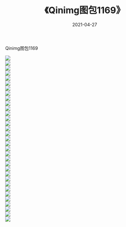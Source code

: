 ﻿---
layout: post
title:  《Qinimg图包1169》
date:   2021-04-27
img: http://imgx.orgx.ga/Qinimg图包/Qinimg图包1169/000.jpg
categories: [美女, 清纯, 唯美]
---

Qinimg图包1169

 ![](http://imgx.orgx.ga/Qinimg图包/Qinimg图包1169/001.jpg) <br>![](http://imgx.orgx.ga/Qinimg图包/Qinimg图包1169/002.jpg) <br>![](http://imgx.orgx.ga/Qinimg图包/Qinimg图包1169/003.jpg) <br>![](http://imgx.orgx.ga/Qinimg图包/Qinimg图包1169/004.jpg) <br>![](http://imgx.orgx.ga/Qinimg图包/Qinimg图包1169/005.jpg) <br>![](http://imgx.orgx.ga/Qinimg图包/Qinimg图包1169/006.jpg) <br>![](http://imgx.orgx.ga/Qinimg图包/Qinimg图包1169/007.jpg) <br>![](http://imgx.orgx.ga/Qinimg图包/Qinimg图包1169/008.jpg) <br>![](http://imgx.orgx.ga/Qinimg图包/Qinimg图包1169/009.jpg) <br>![](http://imgx.orgx.ga/Qinimg图包/Qinimg图包1169/010.jpg) <br>![](http://imgx.orgx.ga/Qinimg图包/Qinimg图包1169/011.jpg) <br>![](http://imgx.orgx.ga/Qinimg图包/Qinimg图包1169/012.jpg) <br>![](http://imgx.orgx.ga/Qinimg图包/Qinimg图包1169/013.jpg) <br>![](http://imgx.orgx.ga/Qinimg图包/Qinimg图包1169/014.jpg) <br>![](http://imgx.orgx.ga/Qinimg图包/Qinimg图包1169/015.jpg) <br>![](http://imgx.orgx.ga/Qinimg图包/Qinimg图包1169/016.jpg) <br>![](http://imgx.orgx.ga/Qinimg图包/Qinimg图包1169/017.jpg) <br>![](http://imgx.orgx.ga/Qinimg图包/Qinimg图包1169/018.jpg) <br>![](http://imgx.orgx.ga/Qinimg图包/Qinimg图包1169/019.jpg) <br>![](http://imgx.orgx.ga/Qinimg图包/Qinimg图包1169/020.jpg) <br>![](http://imgx.orgx.ga/Qinimg图包/Qinimg图包1169/021.jpg) <br>![](http://imgx.orgx.ga/Qinimg图包/Qinimg图包1169/022.jpg) <br>![](http://imgx.orgx.ga/Qinimg图包/Qinimg图包1169/023.jpg) <br>![](http://imgx.orgx.ga/Qinimg图包/Qinimg图包1169/024.jpg) <br>![](http://imgx.orgx.ga/Qinimg图包/Qinimg图包1169/025.jpg) <br>![](http://imgx.orgx.ga/Qinimg图包/Qinimg图包1169/026.jpg) <br>![](http://imgx.orgx.ga/Qinimg图包/Qinimg图包1169/027.jpg) <br>![](http://imgx.orgx.ga/Qinimg图包/Qinimg图包1169/028.jpg) <br>![](http://imgx.orgx.ga/Qinimg图包/Qinimg图包1169/029.jpg) <br>![](http://imgx.orgx.ga/Qinimg图包/Qinimg图包1169/030.jpg) <br>![](http://imgx.orgx.ga/Qinimg图包/Qinimg图包1169/031.jpg) <br>![](http://imgx.orgx.ga/Qinimg图包/Qinimg图包1169/032.jpg) <br>![](http://imgx.orgx.ga/Qinimg图包/Qinimg图包1169/033.jpg) <br>